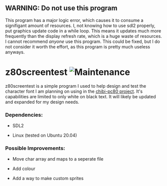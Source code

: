 ## WARNING: Do not use this program

This program has a major logic error, which causes it to consume a signifigant amount of resources. I, not knowing how to use sdl2 properly, put graphics update code in a while loop. This means it updates much more frequently than the display refresh rate, which is a huge waste of resources. I cannot recommend *anyone* use this program. This could be fixed, but I do not consider it worth the effort, as this program is pretty much useless anyways.

# z80screentest ![Maintenance](https://img.shields.io/maintenance/no/2020)

z80screentest is a simple program I used to help design and test the character font I am planning on using in the [chibi-pc80 project](https://github.com/amberisvibin/chibi-pc80). It's capabilities are limited to only white on black text. It will likely be updated and expanded for my design needs.

### Dependencies:

- SDL2

- Linux (tested on Ubuntu 20.04)

### Possible Improvements:

- Move char array and maps to a seperate file

- Add colour

- Add a way to make custom sprites
